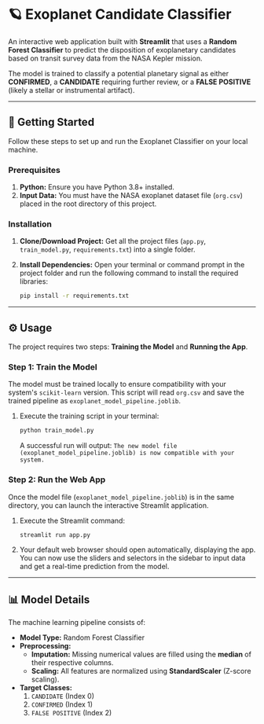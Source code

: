 # 🪐 Exoplanet Candidate Classifier

An interactive web application built with **Streamlit** that uses a **Random Forest Classifier** to predict the disposition of exoplanetary candidates based on transit survey data from the NASA Kepler mission.

The model is trained to classify a potential planetary signal as either **CONFIRMED**, a **CANDIDATE** requiring further review, or a **FALSE POSITIVE** (likely a stellar or instrumental artifact).

---

## 🚀 Getting Started

Follow these steps to set up and run the Exoplanet Classifier on your local machine.

### Prerequisites

1.  **Python:** Ensure you have Python 3.8+ installed.
2.  **Input Data:** You must have the NASA exoplanet dataset file (`org.csv`) placed in the root directory of this project.

### Installation

1.  **Clone/Download Project:** Get all the project files (`app.py`, `train_model.py`, `requirements.txt`) into a single folder.
2.  **Install Dependencies:** Open your terminal or command prompt in the project folder and run the following command to install the required libraries:

    ```bash
    pip install -r requirements.txt
    ```

---

## ⚙️ Usage

The project requires two steps: **Training the Model** and **Running the App**.

### Step 1: Train the Model

The model must be trained locally to ensure compatibility with your system's `scikit-learn` version. This script will read `org.csv` and save the trained pipeline as `exoplanet_model_pipeline.joblib`.

1.  Execute the training script in your terminal:

    ```bash
    python train_model.py
    ```

    A successful run will output: `The new model file (exoplanet_model_pipeline.joblib) is now compatible with your system.`

### Step 2: Run the Web App

Once the model file (`exoplanet_model_pipeline.joblib`) is in the same directory, you can launch the interactive Streamlit application.

1.  Execute the Streamlit command:

    ```bash
    streamlit run app.py
    ```

2.  Your default web browser should open automatically, displaying the app. You can now use the sliders and selectors in the sidebar to input data and get a real-time prediction from the model.

---

## 📊 Model Details

The machine learning pipeline consists of:

* **Model Type:** Random Forest Classifier
* **Preprocessing:**
    * **Imputation:** Missing numerical values are filled using the **median** of their respective columns.
    * **Scaling:** All features are normalized using **StandardScaler** (Z-score scaling).
* **Target Classes:**
    1.  `CANDIDATE` (Index 0)
    2.  `CONFIRMED` (Index 1)
    3.  `FALSE POSITIVE` (Index 2)
